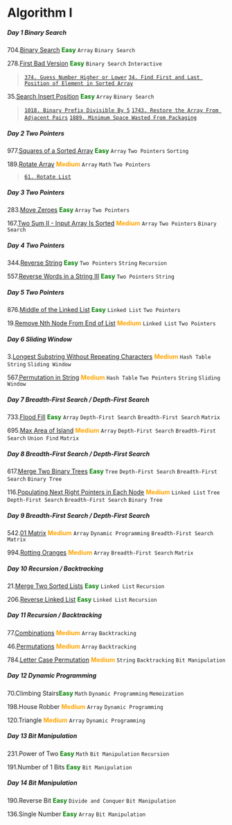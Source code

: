 # Algorithm I
##### Day 1 Binary Search
704.[Binary Search](https://leetcode.com/problems/binary-search/) <font color="green">**Easy**</font>
`Array` `Binary Search`

278.[First Bad Version](https://leetcode.com/problems/first-bad-version/) <font color="green">**Easy**</font> 
`Binary Search` `Interactive`

>[`374. Guess Number Higher or Lower`](https://leetcode.com/problems/guess-number-higher-or-lower/) 
[`34. Find First and Last Position of Element in Sorted Array`](https://leetcode.com/problems/find-first-and-last-position-of-element-in-sorted-array/)

35.[Search Insert Position](https://leetcode.com/problems/search-insert-position/) <font color="green">**Easy**</font> 
`Array` `Binary Search`

>[`1018. Binary Prefix Divisible By 5`](https://leetcode.com/problems/binary-prefix-divisible-by-5/)
[`1743. Restore the Array From Adjacent Pairs`](https://leetcode.com/problems/restore-the-array-from-adjacent-pairs/)
[`1889. Minimum Space Wasted From Packaging`](https://leetcode.com/problems/minimum-space-wasted-from-packaging/)

##### Day 2 Two Pointers
977.[Squares of a Sorted Array](https://leetcode.com/problems/squares-of-a-sorted-array/) <font color="green">**Easy**</font> 
`Array` `Two Pointers` `Sorting`

189.[Rotate Array](https://leetcode.com/problems/rotate-array/) <font color="orange">**Medium**</font>
`Array` `Math` `Two Pointers`

>[`61. Rotate List`](https://leetcode.com/problems/rotate-list/)
##### Day 3 Two Pointers
283.[Move Zeroes](https://leetcode.com/problems/move-zeroes/) <font color="green">**Easy**</font> 
`Array` `Two Pointers`

167.[Two Sum II - Input Array Is Sorted](https://leetcode.com/problems/two-sum-ii-input-array-is-sorted/) <font color="orange">**Medium**</font> 
`Array` `Two Pointers` `Binary Search`

##### Day 4 Two Pointers
344.[Reverse String](https://leetcode.com/problems/reverse-string/) <font color="green">**Easy**</font> 
`Two Pointers` `String` `Recursion`

557.[Reverse Words in a String III](https://leetcode.com/problems/employee-bonus/) <font color="green">**Easy**</font> 
`Two Pointers` `String`

##### Day 5 Two Pointers
876.[Middle of the Linked List](https://leetcode.com/problems/middle-of-the-linked-list/) <font color="green">**Easy**</font> 
`Linked List` `Two Pointers`

19.[Remove Nth Node From End of List](https://leetcode.com/problems/remove-nth-node-from-end-of-list/) <font color="orange">**Medium**</font> 
`Linked List` `Two Pointers`
##### Day 6 Sliding Window
3.[Longest Substring Without Repeating Characters](https://leetcode.com/problems/longest-substring-without-repeating-characters/) <font color="orange">**Medium**</font> 
`Hash Table` `String` `Sliding Window`

567.[Permutation in String](https://leetcode.com/problems/permutation-in-string/) <font color="orange">**Medium**</font> 
`Hash Table` `Two Pointers` `String` `Sliding Window`

##### Day 7 Breadth-First Search / Depth-First Search
733.[Flood Fill](https://leetcode.com/problems/flood-fill/) <font color="green">**Easy**</font> 
`Array` `Depth-First Search` `Breadth-First Search` `Matrix`

695.[Max Area of Island](https://leetcode.com/problems/max-area-of-island/) <font color="orange">**Medium**</font> 
`Array` `Depth-First Search` `Breadth-First Search` `Union Find` `Matrix` 

##### Day 8 Breadth-First Search / Depth-First Search
617.[Merge Two Binary Trees](https://leetcode.com/problems/merge-two-binary-trees/) <font color="green">**Easy**</font> 
`Tree` `Depth-First Search` `Breadth-First Search` `Binary Tree`

116.[Populating Next Right Pointers in Each Node](https://leetcode.com/problems/populating-next-right-pointers-in-each-node/) <font color="orange">**Medium**</font>
`Linked List` `Tree` `Depth-First Search` `Breadth-First Search` `Binary Tree`

##### Day 9 Breadth-First Search / Depth-First Search
542.[01 Matrix](https://leetcode.com/problems/01-matrix/) <font color="orange">**Medium**</font> 
`Array` `Dynamic Programming` `Breadth-First Search` `Matrix`

994.[Rotting Oranges](https://leetcode.com/problems/rotting-oranges/) <font color="orange">**Medium**</font> 
`Array` `Breadth-First Search` `Matrix`

##### Day 10 Recursion / Backtracking
21.[Merge Two Sorted Lists](https://leetcode.com/problems/merge-two-sorted-lists/) <font color="green">**Easy**</font>
`Linked List` `Recursion`

206.[Reverse Linked List](https://leetcode.com/problems/reverse-linked-list/) <font color="green">**Easy**</font>
`Linked List` `Recursion`

##### Day 11 Recursion / Backtracking
77.[Combinations](https://leetcode.com/problems/combinations/) <font color="orange">**Medium**</font> 
`Array` `Backtracking`

46.[Permutations](https://leetcode.com/problems/permutations/) <font color="orange">**Medium**</font> 
`Array` `Backtracking`

784.[Letter Case Permutation]() <font color="orange">**Medium**</font> 
`String` `Backtracking` `Bit Manipulation`

##### Day 12 Dynamic Programming
70.Climbing Stairs<font color="green">**Easy**</font> 
`Math` `Dynamic Programming` `Memoization`

198.House Robber <font color="orange">**Medium**</font> 
`Array` `Dynamic Programming`

120.Triangle <font color="orange">**Medium**</font> 
`Array` `Dynamic Programming`

##### Day 13 Bit Manipulation
231.Power of Two <font color="green">**Easy**</font> 
`Math` `Bit Manipulation` `Recursion`

191.Number of 1 Bits <font color="green">**Easy**</font> 
`Bit Manipulation`

##### Day 14 Bit Manipulation
190.Reverse Bit <font color="green">**Easy**</font> 
`Divide and Conquer` `Bit Manipulation`

136.Single Number <font color="green">**Easy**</font>
`Array` `Bit Manipulation`